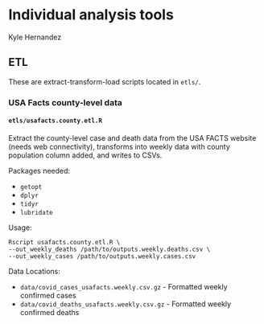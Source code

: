 # Individual analysis tools

Kyle Hernandez

## ETL

These are extract-transform-load scripts located in `etls/`.

### USA Facts county-level data


#### `etls/usafacts.county.etl.R`

Extract the county-level case and death data from the USA FACTS website (needs web connectivity), transforms
into weekly data with county population column added, and writes to CSVs.

Packages needed:

* `getopt`
* `dplyr`
* `tidyr`
* `lubridate`

Usage:

```
Rscript usafacts.county.etl.R \
--out_weekly_deaths /path/to/outputs.weekly.deaths.csv \
--out_weekly_cases /path/to/outputs.weekly.cases.csv
```

Data Locations:

* `data/covid_cases_usafacts.weekly.csv.gz` - Formatted weekly confirmed cases
* `data/covid_deaths_usafacts.weekly.csv.gz` - Formatted weekly confirmed deaths
